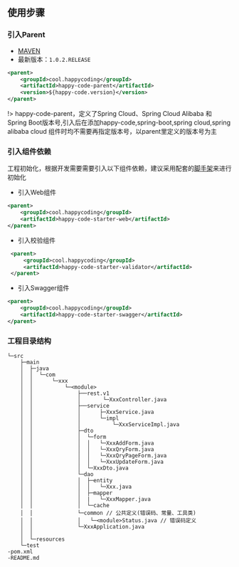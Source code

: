 ## 使用步骤
### 引入Parent
- [MAVEN](https://mvnrepository.com/search?q=happycoding) 
- 最新版本：```1.0.2.RELEASE``` 

```xml
<parent>
    <groupId>cool.happycoding</groupId>
    <artifactId>happy-code-parent</artifactId>
    <version>${happy-code.version}</version>
</parent>
```
!> happy-code-parent，定义了Spring Cloud、Spring Cloud Alibaba 和 Spring Boot版本号,引入后在添加happy-code,spring-boot,spring cloud,spring alibaba cloud 组件时均不需要再指定版本号，以parent里定义的版本号为主

### 引入组件依赖
工程初始化，根据开发需要需要引入以下组件依赖，建议采用配套的[脚手架](happy-code/bootstrap)来进行初始化

- 引入Web组件
```xml
<parent>
    <groupId>cool.happycoding</groupId>
    <artifactId>happy-code-starter-web</artifactId>
</parent>
```

- 引入校验组件
```xml
 <parent>
     <groupId>cool.happycoding</groupId>
     <artifactId>happy-code-starter-validator</artifactId>
 </parent>
 ```

- 引入Swagger组件
```xml
<parent>
    <groupId>cool.happycoding</groupId>
    <artifactId>happy-code-starter-swagger</artifactId>
</parent>
```

### 工程目录结构

```
└─src
    ├─main
    │  ├─java
    │  │  └─com
    │  │      └─xxx
    │  │          └─<module>
    │  │              ├──rest.v1
    │  │              │       └─XxxController.java
    │  │              ├──service
    │  │              │      ├─XxxService.java
    │  │              │      └─impl
    │  │              │          └─XxxServiceImpl.java
    │  │              ├─dto
    │  │              │  └─form
    │  │              │  │   └─XxxAddForm.java
    │  │              │  │   └─XxxQryForm.java
    │  │              │  │   └─XxxQryPageForm.java
    │  │              │  │   └─XxxUpdateForm.java
    │  │              │  └─XxxDto.java
    │  │              └─dao
    │  │              │  ├─entity
    │  │              │  │   └─Xxx.java
    │  │              │  ├─mapper
    │  │              │  |   └─XxxMapper.java
    │  │              │  └─cache 
    │  │              └─common // 公共定义(错误码、常量、工具类)
    │  │              │   └─<module>Status.java // 错误码定义
    │  │              └─XxxApplication.java
    │  │
    │  └─resources
    └─test
-pom.xml
-README.md
```